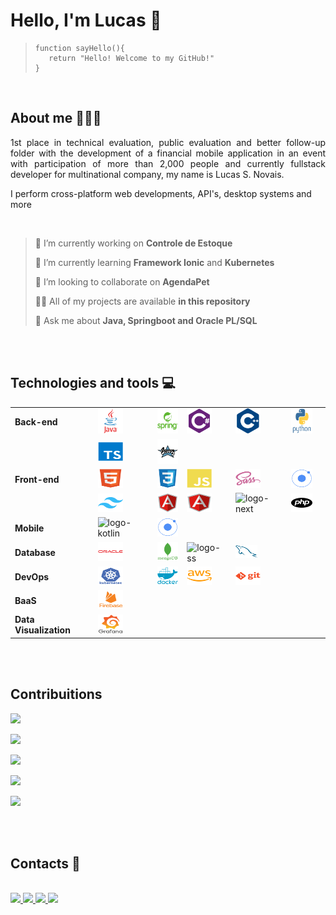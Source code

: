 # Hello, I'm **Lucas** 👋


><pre><code>function sayHello(){
>    return "Hello! Welcome to my GitHub!"
>}
></code></pre>


<br>

## About me 🙋🏻‍♂️

<p align="justify"></b>1st place</b> in technical evaluation, public evaluation
and better follow-up folder with the development of a financial mobile application in an event with participation of more than 2,000 people and currently fullstack developer for multinational company, my name is Lucas S. Novais.</p>

<p>I perform cross-platform web developments, API's, desktop systems and more</p>

<br>

> 🔭 I’m currently working on **Controle de Estoque**
>
> 🌱 I’m currently learning **Framework Ionic** and **Kubernetes**
>
> 👯 I’m looking to collaborate on **AgendaPet**
>
> 👨‍💻 All of my projects are available **in this repository**
>
> 💬 Ask me about **Java, Springboot and Oracle PL/SQL**

<br>
<br>

## Technologies and tools 💻

<table>
   <tbody>
      <tr>
         <td> 
            <strong>Back-end</strong>
         </td>
         <td>
            <img title="Java" alt="logo-java" height="40" width="40" src="https://raw.githubusercontent.com/devicons/devicon/2ae2a900d2f041da66e950e4d48052658d850630/icons/java/java-original-wordmark.svg">
         </td>
         <td>
            <img title="Spring" alt="logo-spring" height="40" width="40" src="https://raw.githubusercontent.com/devicons/devicon/2ae2a900d2f041da66e950e4d48052658d850630/icons/spring/spring-original-wordmark.svg">
         </td>
         <td>
            <img title="csharp" alt="logo-csharp" height="40" width="40" src="https://raw.githubusercontent.com/devicons/devicon/2ae2a900d2f041da66e950e4d48052658d850630/icons/csharp/csharp-plain.svg">
         </td>
         <td>
            <img title="cplusplus" alt="logo-cplusplus" height="40" width="40" src="https://raw.githubusercontent.com/devicons/devicon/2ae2a900d2f041da66e950e4d48052658d850630/icons/cplusplus/cplusplus-plain.svg">
         </td>
         <td>
            <img title="Python" alt="logo-python" height="40" width="40" src="https://raw.githubusercontent.com/devicons/devicon/2ae2a900d2f041da66e950e4d48052658d850630/icons/python/python-original-wordmark.svg">
         </td>
      </tr>
      <tr>
         <td></td>
         <td>
            <img title="TypeScript" alt="logo-ts" height="30" width="40" src="https://raw.githubusercontent.com/devicons/devicon/master/icons/typescript/typescript-plain.svg">
         </td>
         <td>
            <img title="groovy" alt="logo-groovy" height="40" width="40" src="https://raw.githubusercontent.com/devicons/devicon/2ae2a900d2f041da66e950e4d48052658d850630/icons/groovy/groovy-original.svg">
         </td>
      </tr>
      <tr>
         <td>
            <strong>Front-end</strong>
         </td>
         <td>
            <img title="HTML" alt="logo-html" height="30" width="40" src="https://raw.githubusercontent.com/devicons/devicon/master/icons/html5/html5-original.svg">
         </td>
         <td>
            <img title="CSS" alt="logo-css" height="30" width="40" src="https://raw.githubusercontent.com/devicons/devicon/master/icons/css3/css3-original.svg">
         </td>
         <td>
            <img title="JavaScript" alt="logo-js" height="30" width="40" src="https://raw.githubusercontent.com/devicons/devicon/master/icons/javascript/javascript-plain.svg">
         </td>
         <td>
            <img title="SCSS" alt="logo-scss" height="30" width="40" src="https://raw.githubusercontent.com/devicons/devicon/2ae2a900d2f041da66e950e4d48052658d850630/icons/sass/sass-original.svg">
         </td>
         <td>
            <img title="Ionic" alt="logo-ionic" height="30" width="40" src="https://raw.githubusercontent.com/devicons/devicon/2ae2a900d2f041da66e950e4d48052658d850630/icons/ionic/ionic-original.svg">
         </td>
      </tr>
      <tr>
         <td>
         </td>
         <td>
            <img title="Tailwindcss" alt="logo-tailwindcss" height="30" width="40" src="https://raw.githubusercontent.com/devicons/devicon/2ae2a900d2f041da66e950e4d48052658d850630/icons/tailwindcss/tailwindcss-plain.svg">
         </td>
         <td>
            <img title="Angular" alt="logo-angular" height="30" width="40" src="https://raw.githubusercontent.com/devicons/devicon/2ae2a900d2f041da66e950e4d48052658d850630/icons/angularjs/angularjs-original.svg">
         </td>
         <td>
            <img title="Angularjs" alt="logo-angularjs" height="30" width="40" src="https://raw.githubusercontent.com/devicons/devicon/master/icons/angularjs/angularjs-original.svg">
         </td>
         <td>
            <img title="NextJS" alt="logo-next" height="30" width="40" src="https://raw.githubusercontent.com/danielcranney/readme-generator/main/public/icons/skills/nextjs-colored-dark.svg">
         </td>
         <td>
            <img title="Php" alt="logo-php" height="30" width="40" src="https://raw.githubusercontent.com/devicons/devicon/master/icons/php/php-plain.svg">
         </td>
         <td></td>
      </tr>
            <tr>
         <td>
            <strong>Mobile</strong>
         </td>
         <td>
            <img title="Kotlin" alt="logo-kotlin" height="30" width="40" src="https://raw.githubusercontent.com/danielcranney/readme-generator/main/public/icons/skills/kotlin-colored.svg">
         </td>
         <td>
            <img title="Ionic" alt="logo-ionic" height="30" width="40" src="https://raw.githubusercontent.com/devicons/devicon/2ae2a900d2f041da66e950e4d48052658d850630/icons/ionic/ionic-original.svg">
         </td>
         <td></td>
         <td></td>
         <td></td>
      </tr>
      <tr>
         <td>
            <strong>Database</strong>
         </td>
         <td>
            <img title="OraclePLSQL" alt="logo-pg" height="30" width="40" src="https://raw.githubusercontent.com/devicons/devicon/master/icons/oracle/oracle-original.svg">
         </td>
         <td>
            <img title="MongoDB" alt="logo-mongo" height="30" width="40" src="https://raw.githubusercontent.com/devicons/devicon/master/icons/mongodb/mongodb-plain-wordmark.svg">
         </td>
         <td>
            <img title="SQLServer" alt="logo-ss" height="30" width="30" src="https://cdn-icons-png.flaticon.com/512/5968/5968409.png">
         </td>
         <td>
            <img title="MySQL" alt="logo-mysql" height="20" width="35" src="https://raw.githubusercontent.com/devicons/devicon/master/icons/mysql/mysql-original.svg"> 
         </td>
         <td></td>
      </tr>
      <tr>
         <td>
            <strong>DevOps</strong>
         </td>
        <td>
            <img title="Kubernetes" alt="logo-kubernetes" height="30" width="40" src="https://raw.githubusercontent.com/devicons/devicon/master/icons/kubernetes/kubernetes-plain-wordmark.svg">
         </td>
         <td>
            <img title="Docker" alt="logo-docker" height="30" width="40" src="https://raw.githubusercontent.com/devicons/devicon/master/icons/docker/docker-plain-wordmark.svg">
         </td>
         <td>
            <img title="AmazonWebServices" alt="logo-amazonwebservices" height="30" width="40" src="https://raw.githubusercontent.com/devicons/devicon/master/icons/amazonwebservices/amazonwebservices-plain-wordmark.svg">
         </td>
         <td>
            <img title="Git" alt="logo-git" height="30" width="40" src="https://raw.githubusercontent.com/devicons/devicon/master/icons/git/git-plain-wordmark.svg">
         </td>         
      </tr>
      <tr>
         <td>
            <strong>BaaS</strong>
         </td>
        <td>
            <img title="Firebase" alt="logo-firebase" height="30" width="40" src="https://raw.githubusercontent.com/devicons/devicon/master/icons/firebase/firebase-plain-wordmark.svg">
         </td>
      </tr>
      <tr>
         <td>
            <strong>Data Visualization</strong>
         </td>
        <td>
            <img title="Grafana" alt="logo-grafana" height="30" width="40" src="https://raw.githubusercontent.com/devicons/devicon/master/icons/grafana/grafana-original-wordmark.svg">
         </td>
      </tr>
   </tbody>
</table>

<br>
<br>



## Contribuitions

![](http://github-profile-summary-cards.vercel.app/api/cards/profile-details?username=LSNovais&theme=github_dark)

![](http://github-profile-summary-cards.vercel.app/api/cards/repos-per-language?username=LSNovais&theme=github_dark)

![](http://github-profile-summary-cards.vercel.app/api/cards/most-commit-language?username=LSNovais&theme=github_dark)

![](http://github-profile-summary-cards.vercel.app/api/cards/stats?username=LSNovais&theme=github_dark)

![](http://github-profile-summary-cards.vercel.app/api/cards/productive-time?username=LSNovais&theme=github_dark&utcOffset=8)



<br>
<br>

## Contacts 📱
<br>
<div>
   <a href="mailto:devnovais@gmail.com">
      <img src="https://img.shields.io/badge/-Gmail-%23EA4335?style=for-the-badge&logo=gmail&logoColor=white">
   </a>   
   <a href="https://www.linkedin.com/in/lucas-novais/" target="_blank">
      <img src="https://img.shields.io/badge/-LinkedIn-%230077B5?style=for-the-badge&logo=linkedin&logoColor=white">
   </a>
   <a href="https://www.instagram.com/matheus_brito__/" target="_blank">
      <img src="https://img.shields.io/badge/-Instagram-%23E4405F?style=for-the-badge&logo=instagram&logoColor=white">
   </a>  
   <a href="https://api.whatsapp.com/send?phone=5577998442230" target="_blank">
      <img src="https://img.shields.io/badge/-Whatsapp-%23?style=for-the-badge&logo=whatsapp&logoColor=white">
   </a>
</div>
